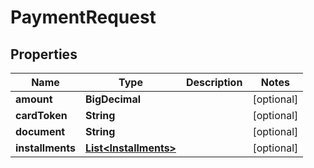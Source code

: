 

# PaymentRequest


## Properties

| Name | Type | Description | Notes |
|------------ | ------------- | ------------- | -------------|
|**amount** | **BigDecimal** |  |  [optional] |
|**cardToken** | **String** |  |  [optional] |
|**document** | **String** |  |  [optional] |
|**installments** | [**List&lt;Installments&gt;**](Installments.md) |  |  [optional] |




